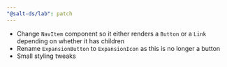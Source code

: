 ```yaml
---
"@salt-ds/lab": patch
---
```


- Change `NavItem` component so it either renders a `Button` or a `Link` depending on whether it has children
- Rename `ExpansionButton` to `ExpansionIcon` as this is no longer a button
- Small styling tweaks
